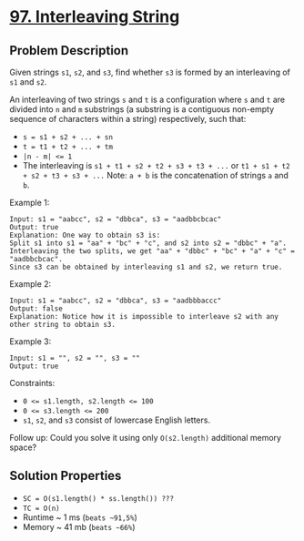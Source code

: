 # [97. Interleaving String](https://leetcode.com/problems/interleaving-string/description/)

## Problem Description

Given strings `s1`, `s2`, and `s3`, find whether `s3` is formed by an interleaving of `s1` and `s2`.

An interleaving of two strings `s` and `t` is a configuration where `s` and `t` are divided into `n` and `m`
substrings (a substring is a contiguous non-empty sequence of characters within a string) respectively, such that:

* `s = s1 + s2 + ... + sn`
* `t = t1 + t2 + ... + tm`
* `|n - m| <= 1`
* The interleaving is `s1 + t1 + s2 + t2 + s3 + t3 + ...` or `t1 + s1 + t2 + s2 + t3 + s3 + ...`
Note: `a + b` is the concatenation of strings `a` and `b`.



Example 1:
```
Input: s1 = "aabcc", s2 = "dbbca", s3 = "aadbbcbcac"
Output: true
Explanation: One way to obtain s3 is:
Split s1 into s1 = "aa" + "bc" + "c", and s2 into s2 = "dbbc" + "a".
Interleaving the two splits, we get "aa" + "dbbc" + "bc" + "a" + "c" = "aadbbcbcac".
Since s3 can be obtained by interleaving s1 and s2, we return true.
```
Example 2:
```
Input: s1 = "aabcc", s2 = "dbbca", s3 = "aadbbbaccc"
Output: false
Explanation: Notice how it is impossible to interleave s2 with any other string to obtain s3.
```
Example 3:
```
Input: s1 = "", s2 = "", s3 = ""
Output: true
```

Constraints:

* `0 <= s1.length, s2.length <= 100`
* `0 <= s3.length <= 200`
* `s1`, `s2`, and `s3` consist of lowercase English letters.


Follow up: Could you solve it using only `O(s2.length)` additional memory space?


## Solution Properties

* `SC = O(s1.length() * ss.length()) ???`
* `TC = O(n)`
* Runtime ~ 1 ms (`beats ~91,5%`)
* Memory ~ 41 mb (`beats ~66%`)